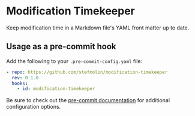# Modification Timekeeper
Keep modification time in a Markdown file's YAML front matter up to date.

## Usage as a pre-commit hook

Add the following to your `.pre-commit-config.yaml` file:

```yaml
- repo: https://github.com/stefmolin/modification-timekeeper
  rev: 0.1.0
  hooks:
    - id: modification-timekeeper
```

Be sure to check out the [pre-commit documentation](https://pre-commit.com/#pre-commit-configyaml---hooks) for additional configuration options.
